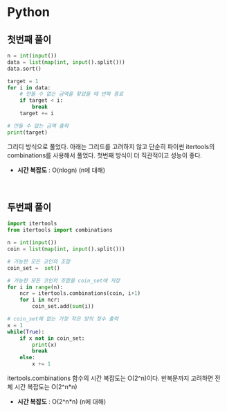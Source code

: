 # Python 
## 첫번째 풀이
```python
n = int(input())
data = list(map(int, input().split()))
data.sort()

target = 1
for i in data:
    # 만들 수 없는 금액을 찾았을 때 반복 종료
    if target < i:
        break
    target += i

# 만들 수 없는 금액 출력
print(target)

```

그리디 방식으로 풀었다. 아래는 그리드를 고려하지 않고 단순히 파이썬 itertools의 combinations를 사용해서 풀었다. 첫번째 방식이 더 직관적이고 성능이 좋다.


* **시간 복잡도** : O(nlogn) (n에 대해)

</br>

## 두번째 풀이
```python
import itertools
from itertools import combinations

n = int(input())
coin = list(map(int, input().split()))

# 가능한 모든 코인의 조합
coin_set =  set()

# 가능한 모든 코인의 조합을 coin_set에 저장
for i in range(n):
    ncr = itertools.combinations(coin, i+1)
    for i in ncr:
        coin_set.add(sum(i))

# coin_set에 없는 가장 작은 양의 정수 출력
x = 1
while(True):
    if x not in coin_set:
        print(x)
        break
    else:
        x += 1


```

itertools.combinations 함수의 시간 복잡도는 O(2^n)이다. 반복문까지 고려하면 전체 시간 복잡도는 O(2^n*n)

* **시간 복잡도** : O(2^n*n) (n에 대해)

